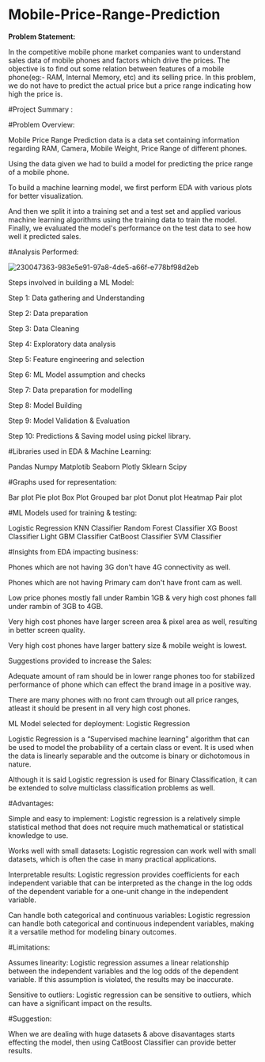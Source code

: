 # Mobile-Price-Range-Prediction

**Problem Statement:**

In the competitive mobile phone market companies want to understand sales data of mobile phones and factors which drive the prices. The objective is to find out some relation between features of a mobile phone(eg:- RAM, Internal Memory, etc) and its selling price. In this problem, we do not have to predict the actual price but a price range indicating how high the price is.

#Project Summary :

#Problem Overview:

Mobile Price Range Prediction data is a data set containing information regarding RAM, Camera, Mobile Weight, Price Range of different phones.

Using the data given we had to build a model for predicting the price range of a mobile phone.

To build a machine learning model, we first perform EDA with various plots for better visualization.

And then we split it into a training set and a test set and applied various machine learning algorithms using the training data to train the model. Finally, we evaluated the model's performance on the test data to see how well it predicted sales.

#Analysis Performed:

![230047363-983e5e91-97a8-4de5-a66f-e778bf98d2eb](https://user-images.githubusercontent.com/122456255/234090846-627d360c-8064-4cd3-ad75-1aef98d78faf.png)





Steps involved in building a ML Model:

Step 1: Data gathering and Understanding

Step 2: Data preparation

Step 3: Data Cleaning

Step 4: Exploratory data analysis

Step 5: Feature engineering and selection

Step 6: ML Model assumption and checks

Step 7: Data preparation for modelling

Step 8: Model Building

Step 9: Model Validation & Evaluation

Step 10: Predictions & Saving model using pickel library.

#Libraries used in EDA & Machine Learning:

Pandas
Numpy
Matplotib
Seaborn
Plotly
Sklearn
Scipy


#Graphs used for representation:

Bar plot
Pie plot
Box Plot
Grouped bar plot
Donut plot
Heatmap
Pair plot


#ML Models used for training & testing:

Logistic Regression
KNN Classifier
Random Forest Classifier
XG Boost Classifier
Light GBM Classifier
CatBoost Classifier
SVM Classifier


#Insights from EDA impacting business:

Phones which are not having 3G don't have 4G connectivity as well.

Phones which are not having Primary cam don't have front cam as well.

Low price phones mostly fall under Rambin 1GB & very high cost phones fall under rambin of 3GB to 4GB.

Very high cost phones have larger screen area & pixel area as well, resulting in better screen quality.

Very high cost phones have larger battery size & mobile weight is lowest.

Suggestions provided to increase the Sales:

Adequate amount of ram should be in lower range phones too for stabilized performance of phone which can effect the brand image in a positive way.

There are many phones with no front cam through out all price ranges, atleast it should be present in all very high cost phones.

ML Model selected for deployment: Logistic Regression

Logistic Regression is a “Supervised machine learning” algorithm that can be used to model the probability of a certain class or event. It is used when the data is linearly separable and the outcome is binary or dichotomous in nature.

Although it is said Logistic regression is used for Binary Classification, it can be extended to solve multiclass classification problems as well.

#Advantages:

Simple and easy to implement: Logistic regression is a relatively simple statistical method that does not require much mathematical or statistical knowledge to use.

Works well with small datasets: Logistic regression can work well with small datasets, which is often the case in many practical applications.

Interpretable results: Logistic regression provides coefficients for each independent variable that can be interpreted as the change in the log odds of the dependent variable for a one-unit change in the independent variable.

Can handle both categorical and continuous variables: Logistic regression can handle both categorical and continuous independent variables, making it a versatile method for modeling binary outcomes.

#Limitations:

Assumes linearity: Logistic regression assumes a linear relationship between the independent variables and the log odds of the dependent variable. If this assumption is violated, the results may be inaccurate.

Sensitive to outliers: Logistic regression can be sensitive to outliers, which can have a significant impact on the results.

#Suggestion:

When we are dealing with huge datasets & above disavantages starts effecting the model, then using CatBoost Classifier can provide better results.
